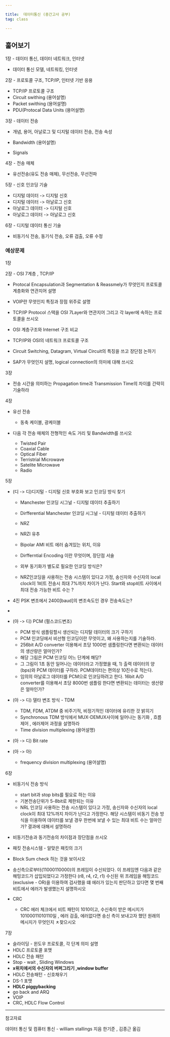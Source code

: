 ```yaml
---

title:  데이터통신 (중간고사 공부)
tag: class 

---
```


## 훑어보기

1장 - 데이터 통신, 데이터 네트워크, 인터넷

*	데이터 통신 모델, 네트워킹, 인터넷

2장 - 프로토콜 구조, TCP/IP, 인터넷 기반 응용

*	TCP/IP 프로토콜 구조
*	Circuit swithing (용어설명)
*	Packet swithing (용어설명)
*	PDU(Protocal Data Units (용어설명)


3장 - 데이터 전송

*	개념, 용어, 아날로그 및 디지털 데이터 전송, 전송 속성

*	Bandwidth (용어설명)
*	Signals


4장 - 전송 매체

*	유선전송(유도 전송 매체), 무선전송, 무선전파

5장 - 신호 인코딩 기술

*	디지털 데이터 -> 디지털 신호
*	디지털 데이터 -> 아날로그 신호
*	아날로그 데이터 -> 디지털 신호
*	아날로그 데이터 -> 아날로그 신호

6장 - 디지털 데이터 통신 기술

*	비동기식 전송, 동기식 전송, 오류 검출, 오류 수정

### 예상문제

1장 

2장 - OSI 7계층 , TCP/IP

*	Protocal Encapsulation과 Segmentation & Reassmely가 무엇인지 프로토콜 계층화와 연관지어 설명

*	VOIP란 무엇인지 특징과 장점 위주로 설명

*	TCP/IP Protocol 스택을 OSI 7Layer와 연관지어 그리고 각 layer에 속하는 프로토콜을 쓰시오

*	OSI 계층구조와 Internet 구조 비교

*	TCP/IP와 OSI의 네트워크 프로토콜 구조

*	Circuit Switching, Datagram, Virtual Circuit의 특징을 쓰고 장단점 논하기

*	SAP가 무엇인지 설명, logical connection의 의미에 대해 쓰시오

3장 

*	전송 시간을 의미하는 Propagation time과 Transmission Time의 차이를 간략히 기술하라


4장 

*	유선 전송
	* 동축 케이블, 광케이블	
	
*	다음 각 전송 매체의 전형적인 속도 거리 및 Bandwidth를 쓰시오
	* Twisted Pair
	* Coaxial Cable
	* Optical Fiber
	* Terristrial Microwave
	* Satelite Microwave
	* Radio 	

5장 


*	(디 -> 디)디지털 - 디지털 신호 부호화 보고 인코딩 방식 찾기 

	*	Manchester 인코딩 시그널 - 디지털 데이터 추출하기
	*	Dirfferential Manchester 인코딩 시그널 - 디지털 데이터 추출하기

	*	NRZ 
	*	NRZI 유추
	* 	Bipolar AMI 비트 에러 숨겨있는 위치, 이유
	*	Dirfferntial Encoding 이란 무엇이며, 장단점 서술
	*	외부 동기화가 별도로 필요한 인코딩 방식은?
	* NRZ인코딩을 사용하는 전송 시스템이 있다고 가정, 송신자와 수신자의 local clock이 1비트 전송시 최대 7%까지 차이가 난다. Start와 stop비트 사이에서 최대 전송 가능한 비트 수는 ?
	
*	4진 PSK 변조에서 2400[baud]의 변조속도인 경우 전송속도는?
*	

*	(아 -> 디) PCM (펄스코드변조)
	*	PCM 방식 샘플링할시 생산되는 디지탈 데이터의 크기 구하기
	*	PCM 인코딩에서 비선형 인코딩이란 무엇이고, 왜 사용하는지를 기술하라.
	*	256bit A/D converter 이용해서 초당 1000번 샘플링한다면 변환되는 데이터의 생산량은 얼마인가?
	* 	해당 그림은 PCM 인코딩 어느 단계에 해당?
	* 	그 그림이 1초 동안 일어나는 데이터라고 가정했을 때, 1) 출력 데이터의 양(bps)와 PCM 데이터를 구하라. PCM데이터는 편의상 10진수로 적는다.
	* 	임의의 아날로그 데이터를 PCM으로 인코딩하려고 한다. 16bit A/D converter를 이용해서 초당 8000번 샘플링 한다면 변환되는 데이터는 생산량은 얼마인가?



*	(아 -> 디) 델타 변조 방식 - TDM
	* TDM, FDM, ATDM 중 비주기적, 비정기적인 데이터에 유리한 것 밝히기		
	* Synchronous TDM 방식에서 MUX-DEMUX사이에 일어나는 동기화 , 흐름제어 , 에러제어 과정을 설명하라
	*	Time division multiplexing (용어설명)	

*	(아 -> 디) Bit rate	

*	(아 -> 아)
	*	frequency division multiplexing (용어설명)
	 
6장 

*	비동기식 전송 방식 
	*	start bit과 stop  bits를 필요로 하는 이유
	*	기본전송단위가 5-8bit로 제한되는 이유
	*	NRL 인코딩 사용하는 전송 시스템이 있다고 가정, 송신자와 수신자의 local clock이 최대 12%까지 차이가 난다고 가정한다. 해당 시스템이 비동기 전송 방식을 이용하여 데이터를 보낼 경우 한번에 보낼 수 있는 최대 비트 수는 얼마인가? 결과에 대해서 설명하라
	
*	비동기전송과 동기전송의 차이점과 장단점을 쓰시오

*	패킷 전송시스템 - 알맞은 패킷의 크기

*	Block Sum check 하는 것을 보이시오

*	송신측으로부터(11000110000)의 프레임이 수신되었다. 이 프레임엔 다음과 같은 해밍코드가 삽입되었다고 가정한다 (r8, r4, r2, r1) 수신된 위 프레임을 해밍코드(exclusive - OR)을 이용하여 검사했을 떄 에러가 있는지 판단하고 있다면 몇 번째 비트에서 에러가 발생했는지 설명하시오
    

*	CRC
	* CRC 에러 체크에서 비트 패턴이 1010이고, 수신축이 받은 메시지가 10100011010110일 , 에러 검출, 에러없다면 송신 측이 보내고자 했던 원래의 메시지가 무엇인지 ㅊ찾으시오	

7장 
*	슬라이딩 - 윈도우 프로토콜, 각 단계 의미 설명
*	HDLC 프로토콜 포맷
*	HDLC 전송 패턴
*	Stop - wait , Sliding Windows
*	**x위치에서의 수신자의 버퍼그리기 ,window buffer**
*	HDLC 전송패턴 - 신호채우기
*	DS-1 포맷
*	**HDLC piggybacking**
*	go back and ARQ
*	VOIP
*	CRC, HDLC Flow Control


--------

참고자료

데이터 통신 및 컴퓨터 통신 - william stallings 지음 한기준 , 김종근 옮김
 

